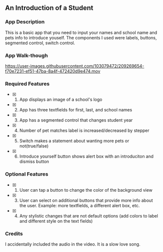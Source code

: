 ## An Introduction of a Student

### App Description
This is a basic app that you need to input your names and school name and pets info to introduce youself. The components I used were labels, buttons,
segmented control, switch control. 

### App Walk-though

https://user-images.githubusercontent.com/103079472/209269654-f70e7231-ef51-47ba-8a4f-472420d9e474.mov


### Required Features

- [x] 1. App displays an image of a school's logo
- [x] 2. App has three textfields for first, last, and school names
- [x] 3. App has a segmented control that changes student year
- [x] 4. Number of pet matches label is increased/decreased by stepper
- [x] 5. Switch makes a statement about wanting more pets or not(true/false)
- [x] 6. Introduce yourself button shows alert box with an introduciton and dismiss button

### Optional Features

- [x] 1. User can tap a button to change the color of the background view
- [x] 3. User can select on additional buttons that provide more info about the user. Example: more textfields, a different alert box, etc.
- [x] 4. Any stylistic changes that are not default options (add colors to label and different style on the text fields)


### Credits
I accidentally included the audio in the video. It is a slow love song.
